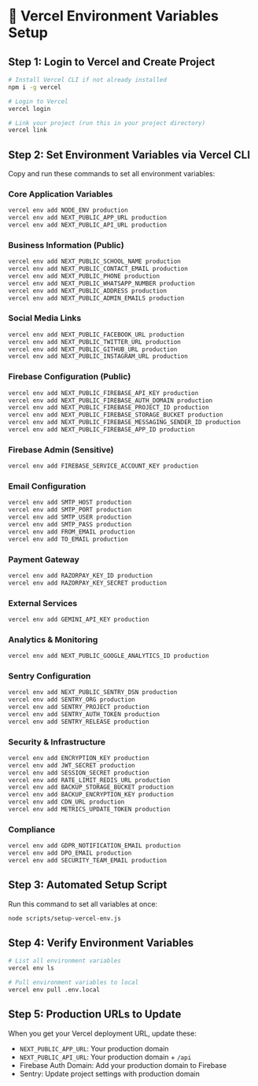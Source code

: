 # 🚀 Vercel Environment Variables Setup

## **Step 1: Login to Vercel and Create Project**

```bash
# Install Vercel CLI if not already installed
npm i -g vercel

# Login to Vercel
vercel login

# Link your project (run this in your project directory)
vercel link
```

## **Step 2: Set Environment Variables via Vercel CLI**

Copy and run these commands to set all environment variables:

### **Core Application Variables**

```bash
vercel env add NODE_ENV production
vercel env add NEXT_PUBLIC_APP_URL production
vercel env add NEXT_PUBLIC_API_URL production
```

### **Business Information (Public)**

```bash
vercel env add NEXT_PUBLIC_SCHOOL_NAME production
vercel env add NEXT_PUBLIC_CONTACT_EMAIL production
vercel env add NEXT_PUBLIC_PHONE production
vercel env add NEXT_PUBLIC_WHATSAPP_NUMBER production
vercel env add NEXT_PUBLIC_ADDRESS production
vercel env add NEXT_PUBLIC_ADMIN_EMAILS production
```

### **Social Media Links**

```bash
vercel env add NEXT_PUBLIC_FACEBOOK_URL production
vercel env add NEXT_PUBLIC_TWITTER_URL production
vercel env add NEXT_PUBLIC_GITHUB_URL production
vercel env add NEXT_PUBLIC_INSTAGRAM_URL production
```

### **Firebase Configuration (Public)**

```bash
vercel env add NEXT_PUBLIC_FIREBASE_API_KEY production
vercel env add NEXT_PUBLIC_FIREBASE_AUTH_DOMAIN production
vercel env add NEXT_PUBLIC_FIREBASE_PROJECT_ID production
vercel env add NEXT_PUBLIC_FIREBASE_STORAGE_BUCKET production
vercel env add NEXT_PUBLIC_FIREBASE_MESSAGING_SENDER_ID production
vercel env add NEXT_PUBLIC_FIREBASE_APP_ID production
```

### **Firebase Admin (Sensitive)**

```bash
vercel env add FIREBASE_SERVICE_ACCOUNT_KEY production
```

### **Email Configuration**

```bash
vercel env add SMTP_HOST production
vercel env add SMTP_PORT production
vercel env add SMTP_USER production
vercel env add SMTP_PASS production
vercel env add FROM_EMAIL production
vercel env add TO_EMAIL production
```

### **Payment Gateway**

```bash
vercel env add RAZORPAY_KEY_ID production
vercel env add RAZORPAY_KEY_SECRET production
```

### **External Services**

```bash
vercel env add GEMINI_API_KEY production
```

### **Analytics & Monitoring**

```bash
vercel env add NEXT_PUBLIC_GOOGLE_ANALYTICS_ID production
```

### **Sentry Configuration**

```bash
vercel env add NEXT_PUBLIC_SENTRY_DSN production
vercel env add SENTRY_ORG production
vercel env add SENTRY_PROJECT production
vercel env add SENTRY_AUTH_TOKEN production
vercel env add SENTRY_RELEASE production
```

### **Security & Infrastructure**

```bash
vercel env add ENCRYPTION_KEY production
vercel env add JWT_SECRET production
vercel env add SESSION_SECRET production
vercel env add RATE_LIMIT_REDIS_URL production
vercel env add BACKUP_STORAGE_BUCKET production
vercel env add BACKUP_ENCRYPTION_KEY production
vercel env add CDN_URL production
vercel env add METRICS_UPDATE_TOKEN production
```

### **Compliance**

```bash
vercel env add GDPR_NOTIFICATION_EMAIL production
vercel env add DPO_EMAIL production
vercel env add SECURITY_TEAM_EMAIL production
```

## **Step 3: Automated Setup Script**

Run this command to set all variables at once:

```bash
node scripts/setup-vercel-env.js
```

## **Step 4: Verify Environment Variables**

```bash
# List all environment variables
vercel env ls

# Pull environment variables to local
vercel env pull .env.local
```

## **Step 5: Production URLs to Update**

When you get your Vercel deployment URL, update these:

- `NEXT_PUBLIC_APP_URL`: Your production domain
- `NEXT_PUBLIC_API_URL`: Your production domain + `/api`
- Firebase Auth Domain: Add your production domain to Firebase
- Sentry: Update project settings with production domain
